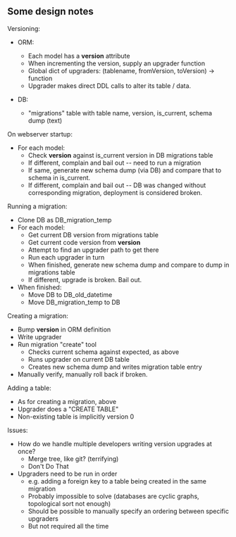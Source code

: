 Some design notes
-----------------

Versioning:
 - ORM:
   - Each model has a __version__ attribute
   - When incrementing the version, supply an upgrader function
   - Global dict of upgraders: (tablename, fromVersion, toVersion) -> function
   - Upgrader makes direct DDL calls to alter its table / data.

 - DB:
   - "migrations" table with table name, version, is_current, schema dump (text)


On webserver startup:
 - For each model:
   - Check __version__ against is_current version in DB migrations table
   - If different, complain and bail out -- need to run a migration
   - If same, generate new schema dump (via DB) and compare that to schema in is_current.
   - If different, complain and bail out -- DB was changed without corresponding migration,
      deployment is considered broken.


Running a migration:
 - Clone DB as DB_migration_temp
 - For each model:
   - Get current DB version from migrations table
   - Get current code version from __version__
   - Attempt to find an upgrader path to get there
   - Run each upgrader in turn
   - When finished, generate new schema dump and compare to dump in migrations table
   - If different, upgrade is broken. Bail out.
 - When finished:
   - Move DB to DB_old_datetime
   - Move DB_migration_temp to DB


Creating a migration:
 - Bump __version__ in ORM definition
 - Write upgrader
 - Run migration "create" tool
   - Checks current schema against expected, as above
   - Runs upgrader on current DB table
   - Creates new schema dump and writes migration table entry
 - Manually verify, manually roll back if broken.


Adding a table:
  - As for creating a migration, above
  - Upgrader does a "CREATE TABLE"
  - Non-existing table is implicitly version 0


Issues:
 - How do we handle multiple developers writing version upgrades at once?
   - Merge tree, like git? (terrifying)
   - Don't Do That
 - Upgraders need to be run in order
   - e.g. adding a foreign key to a table being created in the same migration
   - Probably impossible to solve (databases are cyclic graphs, topological sort not enough)
   - Should be possible to manually specify an ordering between specific upgraders
   - But not required all the time